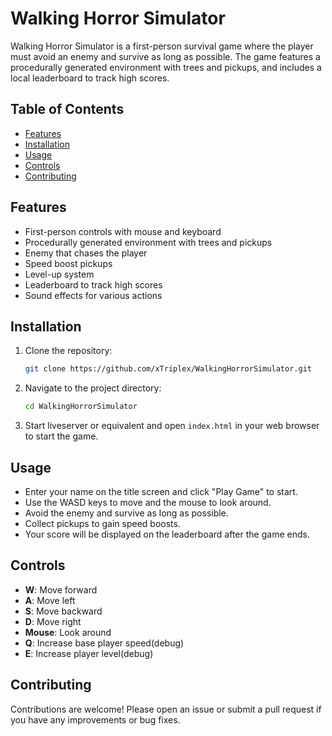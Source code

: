 # Walking Horror Simulator

Walking Horror Simulator is a first-person survival game where the player must avoid an enemy and survive as long as possible. The game features a procedurally generated environment with trees and pickups, and includes a local leaderboard to track high scores.

## Table of Contents

- [Features](#features)
- [Installation](#installation)
- [Usage](#usage)
- [Controls](#controls)
- [Contributing](#contributing)

## Features

- First-person controls with mouse and keyboard
- Procedurally generated environment with trees and pickups
- Enemy that chases the player
- Speed boost pickups
- Level-up system
- Leaderboard to track high scores
- Sound effects for various actions

## Installation

1. Clone the repository:
    ```sh
    git clone https://github.com/xTriplex/WalkingHorrorSimulator.git
    ```

2. Navigate to the project directory:
    ```sh
    cd WalkingHorrorSimulator
    ```

3. Start liveserver or equivalent and open `index.html` in your web browser to start the game.

## Usage

- Enter your name on the title screen and click "Play Game" to start.
- Use the WASD keys to move and the mouse to look around.
- Avoid the enemy and survive as long as possible.
- Collect pickups to gain speed boosts.
- Your score will be displayed on the leaderboard after the game ends.

## Controls

- **W**: Move forward
- **A**: Move left
- **S**: Move backward
- **D**: Move right
- **Mouse**: Look around
- **Q**: Increase base player speed(debug)
- **E**: Increase player level(debug)

## Contributing

Contributions are welcome! Please open an issue or submit a pull request if you have any improvements or bug fixes.
